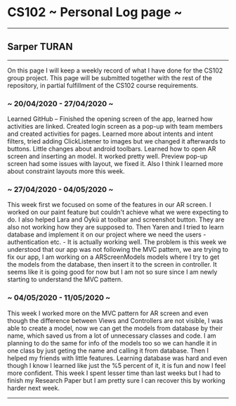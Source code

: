 # CS102 ~ Personal Log page ~
****
## Sarper TURAN 
****

On this page I will keep a weekly record of what I have done for the CS102 group project. This page will be submitted together with the rest of the repository, in partial fulfillment of the CS102 course requirements.

### ~ 20/04/2020 - 27/04/2020 ~
Learned GitHub – Finished the opening screen of the app, learned how activities are linked.
Created login screen as a pop-up with team members and created activities for pages.
Learned more about intents and intent filters, tried adding ClickListener to images but we changed it afterwards to buttons. Little changes about android toolbars.
Learned how to open AR screen and inserting an model. It worked pretty well. Preview pop-up screen had some issues with layout, we fixed it. Also I think I learned more about constraint layouts more this week.

### ~ 27/04/2020 - 04/05/2020 ~
This week first we focused on some of the features in our AR screen. I worked on our paint feature but couldn't achieve what we were expecting to do. I also helped Lara and Öykü at toolbar and screenshot button. They are also not working how they are supposed to. Then Yaren and I tried to learn database and implement it on our project where we need the users - authentication etc. - It is actually working well. The problem is this week we understood that our app was not following the MVC pattern, we are trying to fix our app, I am working on a ARScreenModels models where I try to get the models from the database, then insert it to the screen in controller. It seems like it is going good for now but I am not so sure since I am newly starting to understand the MVC pattern.

### ~ 04/05/2020 - 11/05/2020 ~
This week I worked more on the MVC pattern for AR screen and even though the difference between Views and Controllers are not visible, I was able to create a model, now we can get the models from database by their name, which saved us from a lot of unnecessary classes and code. I am planning to do the same for info of the models too so we can handle it in one class by just geting the name and calling it from database. Then I helped my friends with little features. Learning database was hard and even though I know I learned like just the %5 percent of it, it is fun and now I feel more confident. This week I spent lesser time than last weeks but I had to finish my Research Paper but I am pretty sure I can recover this by working harder next week.
****
